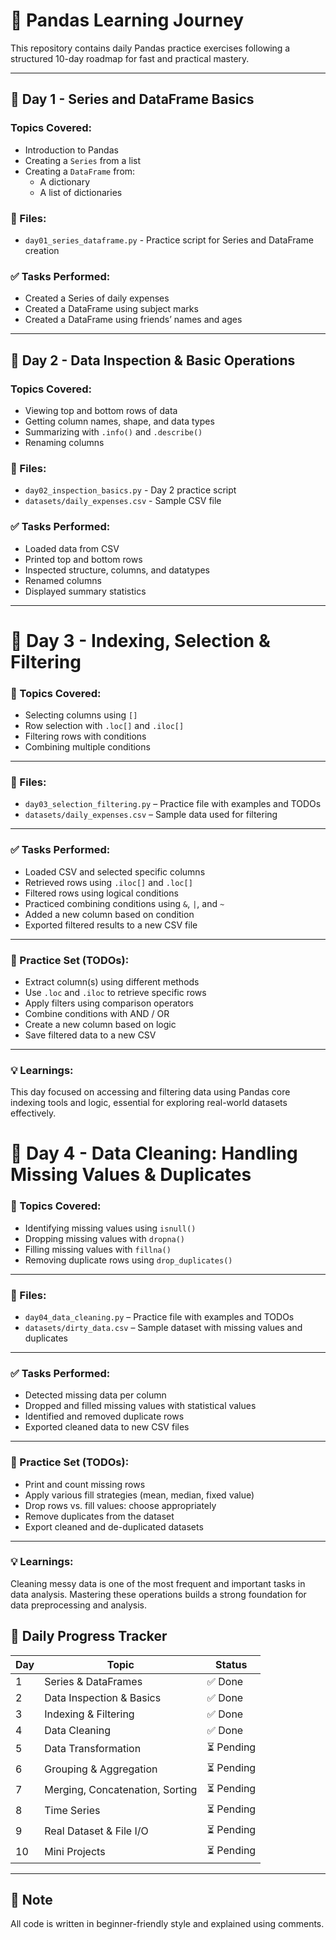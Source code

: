 # 🐼 Pandas Learning Journey

This repository contains daily Pandas practice exercises following a structured 10-day roadmap for fast and practical mastery.

---

## 📅 Day 1 - Series and DataFrame Basics

### Topics Covered:
- Introduction to Pandas
- Creating a `Series` from a list
- Creating a `DataFrame` from:
  - A dictionary
  - A list of dictionaries

### 📂 Files:
- `day01_series_dataframe.py` - Practice script for Series and DataFrame creation

### ✅ Tasks Performed:
- Created a Series of daily expenses
- Created a DataFrame using subject marks
- Created a DataFrame using friends’ names and ages

---

## 📅 Day 2 - Data Inspection & Basic Operations

### Topics Covered:
- Viewing top and bottom rows of data
- Getting column names, shape, and data types
- Summarizing with `.info()` and `.describe()`
- Renaming columns

### 📂 Files:
- `day02_inspection_basics.py` - Day 2 practice script
- `datasets/daily_expenses.csv` - Sample CSV file

### ✅ Tasks Performed:
- Loaded data from CSV
- Printed top and bottom rows
- Inspected structure, columns, and datatypes
- Renamed columns
- Displayed summary statistics

---

# 📅 Day 3 - Indexing, Selection & Filtering

### 📘 Topics Covered:
- Selecting columns using `[]`
- Row selection with `.loc[]` and `.iloc[]`
- Filtering rows with conditions
- Combining multiple conditions

---

### 📂 Files:
- `day03_selection_filtering.py` – Practice file with examples and TODOs
- `datasets/daily_expenses.csv` – Sample data used for filtering

---

### ✅ Tasks Performed:
- Loaded CSV and selected specific columns
- Retrieved rows using `.iloc[]` and `.loc[]`
- Filtered rows using logical conditions
- Practiced combining conditions using `&`, `|`, and `~`
- Added a new column based on condition
- Exported filtered results to a new CSV file

---

### 🧪 Practice Set (TODOs):
- Extract column(s) using different methods
- Use `.loc` and `.iloc` to retrieve specific rows
- Apply filters using comparison operators
- Combine conditions with AND / OR
- Create a new column based on logic
- Save filtered data to a new CSV

---

### 💡 Learnings:
This day focused on accessing and filtering data using Pandas core indexing tools and logic, essential for exploring real-world datasets effectively.


# 📅 Day 4 - Data Cleaning: Handling Missing Values & Duplicates

### 📘 Topics Covered:
- Identifying missing values using `isnull()`
- Dropping missing values with `dropna()`
- Filling missing values with `fillna()`
- Removing duplicate rows using `drop_duplicates()`

---

### 📂 Files:
- `day04_data_cleaning.py` – Practice file with examples and TODOs
- `datasets/dirty_data.csv` – Sample dataset with missing values and duplicates

---

### ✅ Tasks Performed:
- Detected missing data per column
- Dropped and filled missing values with statistical values
- Identified and removed duplicate rows
- Exported cleaned data to new CSV files

---

### 🧪 Practice Set (TODOs):
- Print and count missing rows
- Apply various fill strategies (mean, median, fixed value)
- Drop rows vs. fill values: choose appropriately
- Remove duplicates from the dataset
- Export cleaned and de-duplicated datasets

---

### 💡 Learnings:
Cleaning messy data is one of the most frequent and important tasks in data analysis. Mastering these operations builds a strong foundation for data preprocessing and analysis.


## 🧠 Daily Progress Tracker
| Day | Topic                             | Status  |
|-----|-----------------------------------|---------|
| 1   | Series & DataFrames               | ✅ Done |
| 2   | Data Inspection & Basics          | ✅ Done |
| 3   | Indexing & Filtering              | ✅ Done |
| 4   | Data Cleaning                     | ✅ Done |
| 5   | Data Transformation               | ⏳ Pending |
| 6   | Grouping & Aggregation            | ⏳ Pending |
| 7   | Merging, Concatenation, Sorting   | ⏳ Pending |
| 8   | Time Series                       | ⏳ Pending |
| 9   | Real Dataset & File I/O           | ⏳ Pending |
| 10  | Mini Projects                     | ⏳ Pending |

---

## 📌 Note
All code is written in beginner-friendly style and explained using comments.
